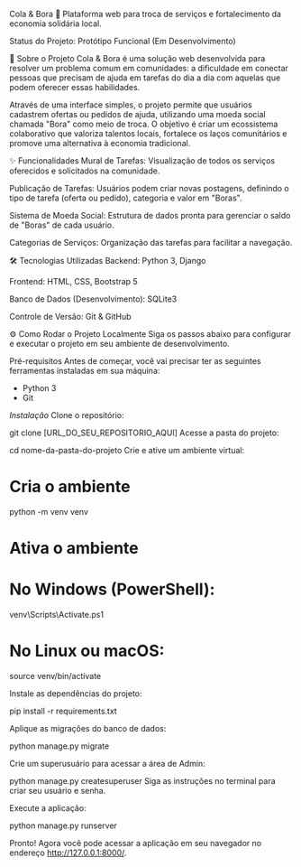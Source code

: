 Cola & Bora 🚀
Plataforma web para troca de serviços e fortalecimento da economia solidária local.

Status do Projeto: Protótipo Funcional (Em Desenvolvimento)


📖 Sobre o Projeto
Cola & Bora é uma solução web desenvolvida para resolver um problema comum em comunidades: a dificuldade em conectar pessoas que precisam de ajuda em tarefas do dia a dia com aquelas que podem oferecer essas habilidades.

Através de uma interface simples, o projeto permite que usuários cadastrem ofertas ou pedidos de ajuda, utilizando uma moeda social chamada "Bora" como meio de troca. O objetivo é criar um ecossistema colaborativo que valoriza talentos locais, fortalece os laços comunitários e promove uma alternativa à economia tradicional.


✨ Funcionalidades
Mural de Tarefas: Visualização de todos os serviços oferecidos e solicitados na comunidade.

Publicação de Tarefas: Usuários podem criar novas postagens, definindo o tipo de tarefa (oferta ou pedido), categoria e valor em "Boras".

Sistema de Moeda Social: Estrutura de dados pronta para gerenciar o saldo de "Boras" de cada usuário.

Categorias de Serviços: Organização das tarefas para facilitar a navegação.


🛠️ Tecnologias Utilizadas
Backend: Python 3, Django

Frontend: HTML, CSS, Bootstrap 5

Banco de Dados (Desenvolvimento): SQLite3

Controle de Versão: Git & GitHub


⚙️ Como Rodar o Projeto Localmente
Siga os passos abaixo para configurar e executar o projeto em seu ambiente de desenvolvimento.

Pré-requisitos
Antes de começar, você vai precisar ter as seguintes ferramentas instaladas em sua máquina:

- Python 3
- Git


*Instalação*
Clone o repositório:

git clone [URL_DO_SEU_REPOSITORIO_AQUI]
Acesse a pasta do projeto:

cd nome-da-pasta-do-projeto
Crie e ative um ambiente virtual:

# Cria o ambiente
python -m venv venv

# Ativa o ambiente
# No Windows (PowerShell):
venv\Scripts\Activate.ps1
# No Linux ou macOS:
source venv/bin/activate

Instale as dependências do projeto:

pip install -r requirements.txt

Aplique as migrações do banco de dados:

python manage.py migrate

Crie um superusuário para acessar a área de Admin:

python manage.py createsuperuser
Siga as instruções no terminal para criar seu usuário e senha.

Execute a aplicação:

python manage.py runserver

Pronto! Agora você pode acessar a aplicação em seu navegador no endereço http://127.0.0.1:8000/.